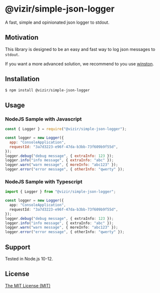 # @vizir/simple-json-logger

A fast, simple and opinionated json logger to stdout.

## Motivation

This library is designed to be an easy and fast way to log json messages to `stdout`.

If you want a more advanced solution, we recommend to you use [winston](https://www.npmjs.com/package/winston).

## Installation

```sh
$ npm install @vizir/simple-json-logger
```

## Usage

### NodeJS Sample with Javascript

```javascript
const { Logger } = require("@vizir/simple-json-logger");

const logger = new Logger({
  app: "ConsoleApplication",
  requestId: "3a7d3223-e96f-47da-b3bb-73f609b9f55d",
});
logger.debug("debug message", { extraInfo: 123 });
logger.info("info message", { extraInfo: "abc" });
logger.warn("warn message", { moreInfo: "abc123" });
logger.error("error message", { otherInfo: "qwerty" });
```

### NodeJS Sample with Typescript

```typescript
import { Logger } from "@vizir/simple-json-logger";

const logger = new Logger({
  app: "ConsoleApplication",
  requestId: "3a7d3223-e96f-47da-b3bb-73f609b9f55d",
});
logger.debug("debug message", { extraInfo: 123 });
logger.info("info message", { extraInfo: "abc" });
logger.warn("warn message", { moreInfo: "abc123" });
logger.error("error message", { otherInfo: "qwerty" });
```

## Support

Tested in Node.js 10-12.

## License

[The MIT License (MIT)](./LICENSE)
